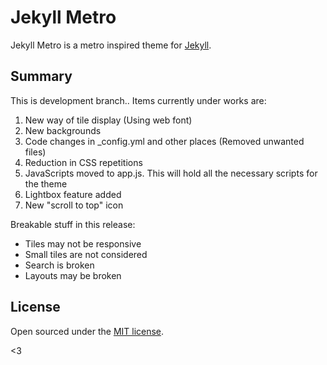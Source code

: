 # Jekyll Metro

Jekyll Metro is a metro inspired theme for [Jekyll](http://jekyllrb.com).

## Summary

This is development branch.. Items currently under works are:

1. New way of tile display (Using web font)
2. New backgrounds
3. Code changes in _config.yml and other places (Removed unwanted files)
4. Reduction in CSS repetitions
5. JavaScripts moved to app.js. This will hold all the necessary scripts for the theme
6. Lightbox feature added
7. New "scroll to top" icon

Breakable stuff in this release:
- Tiles may not be responsive
- Small tiles are not considered
- Search is broken
- Layouts may be broken

## License

Open sourced under the [MIT license](LICENSE.md).

<3
